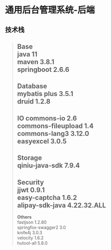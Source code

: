 # 通用后台管理系统-后端

## 技术栈

> **Base**\
> java 11\
> maven 3.8.1\
> springboot 2.6.6
> ---
> **Database**\
> mybatis plus 3.5.1\
> druid 1.2.8
> ---
> **IO**
> commons-io 2.6\
> commons-fileupload 1.4\
> commons-lang3 3.12.0\
> easyexcel 3.0.5
> ---
> **Storage**\
> qiniu-java-sdk 7.9.4
> ---
> **Security**\
> jjwt 0.9.1\
> easy-captcha 1.6.2\
> alipay-sdk-java 4.22.32.ALL
> ---
> **Others**\
> fastjson 1.2.80\
> springfox-swagger2 3.0\
> knife4j 3.0.3\
> velocity 1.6.2\
> hutool-all 5.8.0